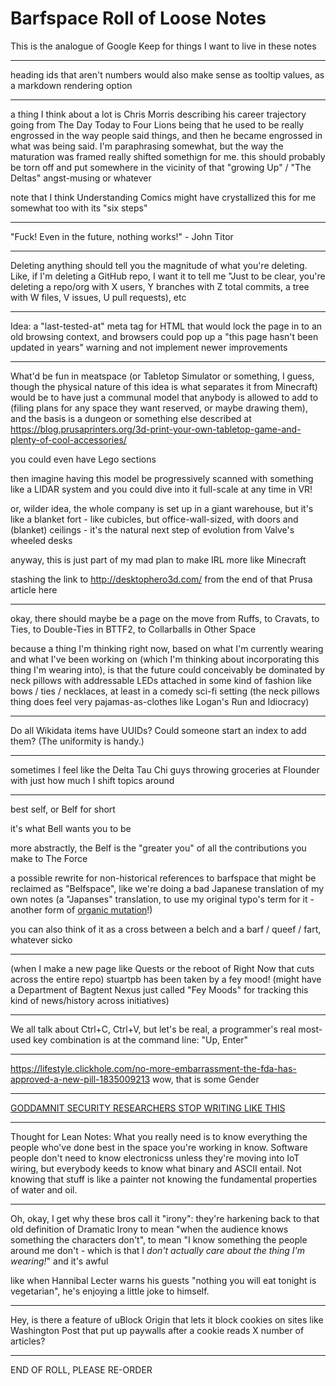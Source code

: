 # Barfspace Roll of Loose Notes

This is the analogue of Google Keep for things I want to live in these notes

---

heading ids that aren't numbers would also make sense as tooltip values, as a markdown rendering option

---

a thing I think about a lot is Chris Morris describing his career trajectory going from The Day Today to Four Lions being that he used to be really engrossed in the way people said things, and then he became engrossed in what was being said. I'm paraphrasing somewhat, but the way the maturation was framed really shifted somethign for me. this should probably be torn off and put somewhere in the vicinity of that "growing Up" / "The Deltas" angst-musing or whatever

note that I think Understanding Comics might have crystallized this for me somewhat too with its "six steps"

---

"Fuck! Even in the future, nothing works!" - John Titor

---

Deleting anything should tell you the magnitude of what you're deleting. Like, if I'm deleting a GitHub repo, I want it to tell me "Just to be clear, you're deleting a repo/org with X users, Y branches with Z total commits, a tree with W files, V issues, U pull requests), etc

---

Idea: a "last-tested-at" meta tag for HTML that would lock the page in to an old browsing context, and browsers could pop up a "this page hasn't been updated in years" warning and not implement newer improvements

---

What'd be fun in meatspace (or Tabletop Simulator or something, I guess, though the physical nature of this idea is what separates it from Minecraft) would be to have just a communal model that anybody is allowed to add to (filing plans for any space they want reserved, or maybe drawing them), and the basis is a dungeon or something else described at https://blog.prusaprinters.org/3d-print-your-own-tabletop-game-and-plenty-of-cool-accessories/

you could even have Lego sections

then imagine having this model be progressively scanned with something like a LIDAR system and you could dive into it full-scale at any time in VR!

or, wilder idea, the whole company is set up in a giant warehouse, but it's like a blanket fort - like cubicles, but office-wall-sized, with doors and (blanket) ceilings - it's the natural next step of evolution from Valve's wheeled desks

anyway, this is just part of my mad plan to make IRL more like Minecraft

stashing the link to http://desktophero3d.com/ from the end of that Prusa article here

---

okay, there should maybe be a page on the move from Ruffs, to Cravats, to Ties, to Double-Ties in BTTF2, to Collarballs in Other Space

because a thing I'm thinking right now, based on what I'm currently wearing and what I've been working on (which I'm thinking about incorporating this thing I'm wearing into), is that the future could conceivably be dominated by neck pillows with addressable LEDs attached in some kind of fashion like bows / ties / necklaces, at least in a comedy sci-fi setting (the neck pillows thing does feel very pajamas-as-clothes like Logan's Run and Idiocracy)

---

Do all Wikidata items have UUIDs? Could someone start an index to add them? (The uniformity is handy.)

---

sometimes I feel like the Delta Tau Chi guys throwing groceries at Flounder with just how much I shift topics around

---

best self, or Belf for short

it's what Bell wants you to be

more abstractly, the Belf is the "greater you" of all the contributions you make to The Force

a possible rewrite for non-historical references to barfspace that might be reclaimed as "Belfspace", like we're doing a bad Japanese translation of my own notes (a "Japanses" translation, to use my original typo's term for it - another form of [organic mutation](379558c6-0383-4726-9cdb-9e5a89784dfa.md)!)

you can also think of it as a cross between a belch and a barf / queef / fart, whatever sicko

---

(when I make a new page like Quests or the reboot of Right Now that cuts across the entire repo) stuartpb has been taken by a fey mood! (might have a Department of Bagtent Nexus just called "Fey Moods" for tracking this kind of news/history across initiatives)

---

We all talk about Ctrl+C, Ctrl+V, but let's be real, a programmer's real most-used key combination is at the command line: "Up, Enter"

---

https://lifestyle.clickhole.com/no-more-embarrassment-the-fda-has-approved-a-new-pill-1835009213 wow, that is some Gender

---

[GODDAMNIT SECURITY RESEARCHERS STOP WRITING LIKE THIS](https://www.cyberark.com/threat-research-blog/the-route-to-root-container-escape-using-kernel-exploitation/)

---

Thought for Lean Notes: What you really need is to know everything the people who've done best in the space you're working in know. Software people don't need to know electronicss unless they're moving into IoT wiring, but everybody keeds to know what binary and ASCII entail. Not knowing that stuff is like a painter not knowing the fundamental properties of water and oil.

---

Oh, okay, I get why these bros call it "irony": they're harkening back to that old definition of Dramatic Irony to mean "when the audience knows something the characters don't", to mean "I know something the people around me don't - which is that I *don't actually care about the thing I'm wearing!*" and it's awful

like when Hannibal Lecter warns his guests "nothing you will eat tonight is vegetarian", he's enjoying a little joke to himself.

---

Hey, is there a feature of uBlock Origin that lets it block cookies on sites like Washington Post that put up paywalls after a cookie reads X number of articles?

---

END OF ROLL, PLEASE RE-ORDER
